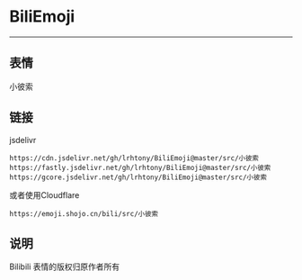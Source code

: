 # BiliEmoji
---
## 表情
小彼索
## 链接
jsdelivr
```
https://cdn.jsdelivr.net/gh/lrhtony/BiliEmoji@master/src/小彼索
https://fastly.jsdelivr.net/gh/lrhtony/BiliEmoji@master/src/小彼索
https://gcore.jsdelivr.net/gh/lrhtony/BiliEmoji@master/src/小彼索
```
或者使用Cloudflare
```
https://emoji.shojo.cn/bili/src/小彼索
```
## 说明
Bilibili 表情的版权归原作者所有
